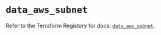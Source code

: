 # `data_aws_subnet`

Refer to the Terraform Registory for docs: [`data_aws_subnet`](https://registry.terraform.io/providers/hashicorp/aws/5.14.0/docs/data-sources/subnet).
